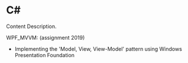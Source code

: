 # C#

Content Description.

WPF_MVVM: (assignment 2019)

- Implementing the 'Model, View, View-Model' pattern using Windows Presentation Foundation
